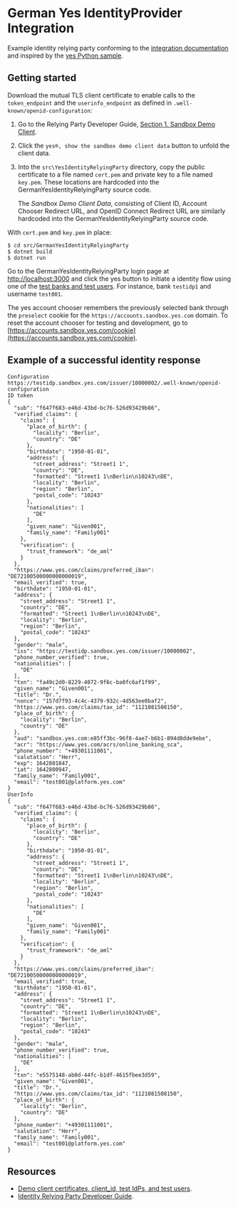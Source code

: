 # German Yes IdentityProvider Integration

Example identity relying party conforming to the [integration
documentation](https://www.yes.com/docs/rp-devguide/latest/IDENTITY) and
inspired by the [yes Python sample](https://github.com/yescom/pyyes).

## Getting started

Download the mutual TLS client certificate to enable calls to the
`token_endpoint` and the `userinfo_endpoint` as defined in
`.well-known/openid-configuration`:

1. Go to the Relying Party Developer Guide, [Section 1. Sandbox Demo
   Client](https://yes.com/docs/rp-devguide/latest/ONBOARDING/#_sandbox_demo_client).
2. Click the `yes®, show the sandbox demo client data` button to unfold the
   client data.
3. Into the `src\YesIdentityRelyingParty` directory, copy the public certificate to a
   file named `cert.pem` and private key to a file named `key.pem`. These locations 
   are hardcoded into the GermanYesIdentityRelyingParty source code.

   The _Sandbox Demo Client Data_, consisting of Client ID, Account Chooser
   Redirect URL, and OpenID Connect Redirect URL are similarly hardcoded into
   the GermanYesIdentityRelyingParty source code.  

With `cert.pem` and `key.pem` in place:

    $ cd src/GermanYesIdentityRelyingParty
    $ dotnet build
    $ dotnet run

Go to the GermanYesIdentityRelyingParty login page at
[http://localhost:3000](http://localhost:3000) and click the yes button to
initiate a identity flow using one of the [test banks and test
users](https://yes.com/docs/rp-devguide/latest/ONBOARDING/#sandbox). For
instance, bank `testidp1` and username `test001`.

The yes account chooser remembers the previously selected bank through the
`preselect` cookie for the `https://accounts.sandbox.yes.com` domain. To reset
the account chooser for testing and development, go to
[https://accounts.sandbox.yes.com/cookie](https://accounts.sandbox.yes.com/cookie).

## Example of a successful identity response 

```
Configuration
https://testidp.sandbox.yes.com/issuer/10000002/.well-known/openid-configuration
ID token
{
  "sub": "f647f683-e46d-43bd-bc76-526d93429b86",
  "verified_claims": {
    "claims": {
      "place_of_birth": {
        "locality": "Berlin",
        "country": "DE"
      },
      "birthdate": "1950-01-01",
      "address": {
        "street_address": "Street1 1",
        "country": "DE",
        "formatted": "Street1 1\nBerlin\n10243\nDE",
        "locality": "Berlin",
        "region": "Berlin",
        "postal_code": "10243"
      },
      "nationalities": [
        "DE"
      ],
      "given_name": "Given001",
      "family_name": "Family001"
    },
    "verification": {
      "trust_framework": "de_aml"
    }
  },
  "https://www.yes.com/claims/preferred_iban": "DE72100500000000000019",
  "email_verified": true,
  "birthdate": "1950-01-01",
  "address": {
    "street_address": "Street1 1",
    "country": "DE",
    "formatted": "Street1 1\nBerlin\n10243\nDE",
    "locality": "Berlin",
    "region": "Berlin",
    "postal_code": "10243"
  },
  "gender": "male",
  "iss": "https://testidp.sandbox.yes.com/issuer/10000002",
  "phone_number_verified": true,
  "nationalities": [
    "DE"
  ],
  "txn": "fa49c2d0-8229-4072-9f6c-ba0fc6af1f99",
  "given_name": "Given001",
  "title": "Dr.",
  "nonce": "157d7f93-4c4c-4379-932c-4d563ee0baf2",
  "https://www.yes.com/claims/tax_id": "1121081508150",
  "place_of_birth": {
    "locality": "Berlin",
    "country": "DE"
  },
  "aud": "sandbox.yes.com:e85ff3bc-96f8-4ae7-b6b1-894d8dde9ebe",
  "acr": "https://www.yes.com/acrs/online_banking_sca",
  "phone_number": "+49301111001",
  "salutation": "Herr",
  "exp": 1642801847,
  "iat": 1642800947,
  "family_name": "Family001",
  "email": "test001@platform.yes.com"
}
UserInfo
{
  "sub": "f647f683-e46d-43bd-bc76-526d93429b86",
  "verified_claims": {
    "claims": {
      "place_of_birth": {
        "locality": "Berlin",
        "country": "DE"
      },
      "birthdate": "1950-01-01",
      "address": {
        "street_address": "Street1 1",
        "country": "DE",
        "formatted": "Street1 1\nBerlin\n10243\nDE",
        "locality": "Berlin",
        "region": "Berlin",
        "postal_code": "10243"
      },
      "nationalities": [
        "DE"
      ],
      "given_name": "Given001",
      "family_name": "Family001"
    },
    "verification": {
      "trust_framework": "de_aml"
    }
  },
  "https://www.yes.com/claims/preferred_iban": "DE72100500000000000019",
  "email_verified": true,
  "birthdate": "1950-01-01",
  "address": {
    "street_address": "Street1 1",
    "country": "DE",
    "formatted": "Street1 1\nBerlin\n10243\nDE",
    "locality": "Berlin",
    "region": "Berlin",
    "postal_code": "10243"
  },
  "gender": "male",
  "phone_number_verified": true,
  "nationalities": [
    "DE"
  ],
  "txn": "e5575148-ab0d-44fc-b1df-4615fbee3d59",
  "given_name": "Given001",
  "title": "Dr.",
  "https://www.yes.com/claims/tax_id": "1121081508150",
  "place_of_birth": {
    "locality": "Berlin",
    "country": "DE"
  },
  "phone_number": "+49301111001",
  "salutation": "Herr",
  "family_name": "Family001",
  "email": "test001@platform.yes.com"
}
```

## Resources

- [Demo client certificates, client_id, test IdPs, and test users](https://yes.com/docs/rp-devguide/latest/ONBOARDING).
- [Identity Relying Party Developer Guide](https://www.yes.com/docs/rp-devguide/latest/IDENTITY).